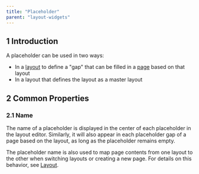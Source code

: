 ```yaml
---
title: "Placeholder"
parent: "layout-widgets"
---
```


## 1 Introduction

A placeholder can be used in two ways:

* In a [layout](layout) to define a "gap" that can be filled in a [page](page) based on that layout
* In a layout that defines the layout as a master layout

## 2 Common Properties

### 2.1 Name

The name of a placeholder is displayed in the center of each placeholder in the layout editor. Similarly, it will also appear in each placeholder gap of a page based on the layout, as long as the placeholder remains empty.

The placeholder name is also used to map page contents from one layout to the other when switching layouts or creating a new page. For details on this behavior, see [Layout](layout). 

